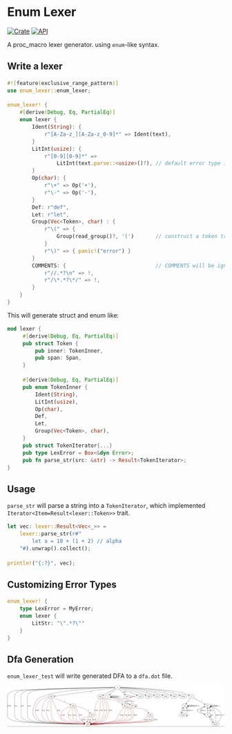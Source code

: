 
# Enum Lexer

[![Crate](https://img.shields.io/crates/v/enum-lexer.svg)](https://crates.io/crates/enum-lexer)
[![API](https://docs.rs/enum-lexer/badge.svg)](https://docs.rs/enum-lexer)

A proc_macro lexer generator. using `enum`-like syntax.

## Write a lexer

```rust
#![feature(exclusive_range_pattern)]
use enum_lexer::enum_lexer;

enum_lexer! {
    #[derive(Debug, Eq, PartialEq)]
    enum lexer {
        Ident(String): {
            r"[A-Za-z_][A-Za-z_0-9]*" => Ident(text),
        }
        LitInt(usize): {
            r"[0-9][0-9]*" =>
                LitInt(text.parse::<usize>()?), // default error type is Box<dyn Error>
        }
        Op(char): {
            r"\+" => Op('+'),
            r"\-" => Op('-'),
        }
        Def: r"def",
        Let: r"let",
        Group(Vec<Token>, char) : {
            r"\(" => {
                Group(read_group()?, '(')       // construct a token tree within '(', ')'.
            }
            r"\)" => { panic!("error") }
        }
        COMMENTS: {                             // COMMENTS will be ignored
            r"//.*?\n" => !,
            r"/\*.*?\*/" => !,
        }
    }
}
```

This will generate struct and enum like:

```rust
mod lexer {
     #[derive(Debug, Eq, PartialEq)]
     pub struct Token {
         pub inner: TokenInner,
         pub span: Span,
     }
     
     #[derive(Debug, Eq, PartialEq)]
     pub enum TokenInner {
         Ident(String),
         LitInt(usize),
         Op(char),
         Def,
         Let,
         Group(Vec<Token>, char),
     }
     pub struct TokenIterator{...}
     pub type LexError = Box<&dyn Error>;
     pub fn parse_str(src: &str) -> Result<TokenIterator>;
}
```

## Usage

`parse_str` will parse a string into a `TokenIterator`, which implemented `Iterator<Item=Result<lexer::Token>>` trait.

```rust
let vec: lexer::Result<Vec<_>> =
    lexer::parse_str(r#"
        let a = 10 + (1 + 2) // alpha
    "#).unwrap().collect();

println!("{:?}", vec);
```

## Customizing Error Types

```rust
enum_lexer! {
    type LexError = MyError;
    enum lexer {
        LitStr: "\".*?\""
    }
}
```

## Dfa Generation

`enum_lexer_test` will write generated DFA to a `dfa.dot` file.

![](dfa.png)